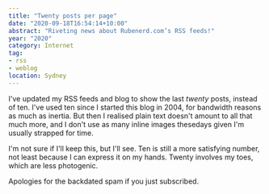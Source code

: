```yaml
---
title: "Twenty posts per page"
date: "2020-09-18T16:54:14+10:00"
abstract: "Riveting news about Rubenerd.com’s RSS feeds!"
year: "2020"
category: Internet
tag:
- rss
- weblog
location: Sydney
---
```

I've updated my RSS feeds and blog to show the last *twenty* posts, instead of ten. I've used ten since I started this blog in 2004, for bandwidth reasons as much as inertia. But then I realised plain text doesn't amount to all that much more, and I don't use as many inline images thesedays given I'm usually strapped for time.

I'm not sure if I'll keep this, but I'll see. Ten is still a more satisfying number, not least because I can express it on my hands. Twenty involves my toes, which are less photogenic.

Apologies for the backdated spam if you just subscribed.


